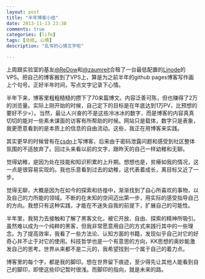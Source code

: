 ```yaml
---
layout: post
title: "半年博客小结"
date: 2013-11-13 23:38
comments: true
categories: [life]
tags: [总结, 心情]
description: "乱写的心情文字啦"

---
```


上周跟实验室的基友[@ReDow](http://redow.me)和[@zaumreit](http://zaumreit.me)合租了一台最低配置的[Linode](https://www.linode.com/)的VPS。把自己的博客搬到了VPS上，算是为之前半年的github pages博客写作画上个句号。正好半年时间，写点文字记录下心情。

半年下来，博客里粗粗糙糙的攒下了70来篇博文。内容泛善可陈，但也赚得了2万的浏览量。实际上刚开始的时候，自己定下的目标是在年底达到1万PV，比预想的要好不少=）。当然，最让人兴奋的不是这些冷冰冰的数字，而是博客的内容真真切切的能对一些素未谋面的访客有所帮助的时候。网站只是载体，数字只是表象，我更愿意看到的是本质上的信息的自由流动。这些，我正在用博客来实践。

其实更早的时候曾有在[csdn](http://blog.csdn.net/biaobiaoqi)上写博客，后来由于密码泄露问题和感受到社区整体氛围的不适放弃了。回过头来看以前的文字，跟昨天的自己一样幼稚和无聊。

觉得幼稚，是因为处在技能和知识积累的上升期。想想也是，贫瘠如我的情况，这一点是很容易实现的。我也乐意看到过去的幼稚，这代表着成长，离目标又近了一步。

觉得无聊，大概是因为在如今的探索和彷徨中，渐渐找到了自心所喜欢的事物，以及自己的力所能的领域。不断的在未知的空间迈出第一步，用实际的感受指导自己的方向。我想只有这种实践，才能在不迷失自我的前提下，扩展自己的可能性。

半年里，我努力去接触和了解了黑客文化，被它开放、自由、探索的精神所吸引。虽然难以成为一个纯粹的黑客，但我非常愿意用自己的方式来践行其中的一些理念。为了提高效率，我看了一些方法论、认知方面的书籍，发现似乎自己对它的好奇心并不止于对它的使用。科技哲学也是一个有意思的方向，KK思想的奥妙能激发自己的思考。世界从来都不是二元的，我希望找到一个属于自己的着力点。

博客里的每个字，都是我的脚印。想在世界留下痕迹，至少得先让其他人能看到自己的脚印，即使这些印记暂时很浅。而脚印的指向，就是未来的路。

<!--more-->